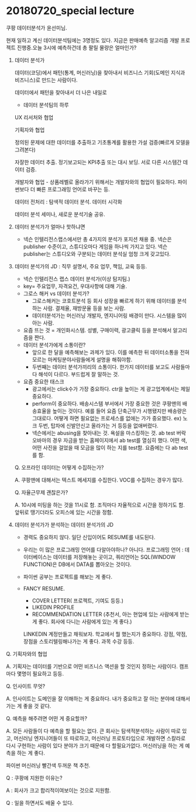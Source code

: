 # 20180720_special lecture

쿠팡 데이터분석가 윤선미님. 

현재 일하고 계신 데이터분석팀에는 3명정도 있다.  지금은 판매예측 알고리즘 개발 프로젝트 진행중.오늘 3시에 예측하건데 총 팔릴 물량은 얼마인가?

1. 데이터 분석가

   데이터(코딩)에서 패턴(통계, 머신러닝)을 찾아내서 비즈니스 기회(도메인 지식과 비즈니스)로 만드는 사람이다. 

   데이터에서 패턴을 찾아내서 더 나은 내일로

   - 데이터 분석팀의 하루

   UX 리서처와 협업

   기획자와 협업

   정의된 문제에 대한 데이터를 추출하고 기초통계를 활용한 가설 검증(빠르게 모델을 그려본다)

   자잘한 데이터 추출. 정기보고되는 KPI추출 또는 대시 보딩. 서로 다른 시스템간 데이터 검증. 

   개발자와 협업 - 상품레벨로 올라가기 위해서는 개발자와의 협업이 필요하다.  파이썬보다 더 빠른 프로그래밍 언어로 바꾸는 등. 

   데이터 전처리 : 탐색적 데이터 분석. 데이터 시각화

   데이터 분석 세미나, 새로운 분석기술 공유.  

2. 데이터 분석가가 얼마나 핫하냐면

   - 넥슨 인텔리전스랩스에서만 총 4가지의 분석가 포지션 채용 중. 넥슨은 publisher 수준이고, 스튜디오마다 게임을 하나씩 가지고 있다. 넥슨 publisher는 스튜디오와 구분되는 데이터 분석실 엄청 크게 갖고있다. 

3. 데이터 분석가의 JD : 직무 설명서, 주요 업무, 책임, 교육 등등. 

   - 넥슨 인텔리전스 랩스 데이터 분석가(이상 탐지팀.) 
   - key= 주요업무, 자격요건, 우대사항에 대해 기술.  
   - 그로스 해커 vs 데이터 분석가? 
     - 그로스해커는 코호트분석 등 회사 성장을 빠르게 하기 위해 데이터를 분석하는 사람. 결제율, 재방문율 등을 보는 사람. 
     - 데이터분석가는 머신러닝 개발자, 엔지니어링 배경이 만다. 시스템을 많이 아는 사람.
   - 요즘 뜨는 것 = 개인화시스템. 성별, 구매이력, 광고클릭 등을 분석해서 알고리즘을 짠다. 
   - 데이터 분석가에게 소통이란? 
     - 앞으로 한 달을 예측해보는 과제가 있다. 이를 예측한 뒤  데이터소통을 전혀모르는 마케팅분야사람들에게 설명을 해줘야함.
     - 두번째는 데이터 분석가끼리의 소통이다. 한가지 데이터를 보고도 사람들마다 해석이 다르다. 부드럽게 잘 말하는 것.   
   - 요즘 중요한 태스크 
     - 광고에서는 click수가 가장 중요하다. ctr을 높이는 게 광고업계에서는 제일 중요하다.  
     - perform이 중요하다. 배송시스템 부서에서 가장 중요한 것은 쿠팡맨의 배송효율을 높이는 것이다.  예를 들어 요즘 단축근무가 시행됐지만 배송량은 그대로다. 어떻게 하면 필요없는 프로세스를 없애는 가가 중요했다. ex) 노크 두번, 탑차에 신발안신고 올라가는 거 등등을 없애버렸다. 
     - 넥슨에서는 abusing을 찾아내는 것. 욕설을 마스킹하는 것. ab test 버락 오바마의 경우 자금을 받는 홈페이지에서 ab test를 열심히 했다. 어떤 색, 어떤 사진을 걸었을 때 모금을 많이 하는 지를 test함. 요즘에는 다 ab test를 함. 

   Q. 오프라인 데이터는 어떻게 수집하는가? 

   A. 쿠팡맨에 대해서는 텍스트 메세지를 수집한다. VOC를 수집하는 경우가 많다. 

   Q. 자율근무제 괜찮은가?

   A. 10시에 미팅을 하는 것을 11시로 함. 조직마다 자율적으로 시간을 정하기도 함. 앞뒤로 땡기더라도 오피스에 있는 시간을 정함. 

4. 데이터 분석가가 분석하는 데이터 분석가의 JD

   - 경력도 중요하지 않다. 일단 신입이어도 RESUME를 내도된다. 

   - 우리는 이 많은 프로그래밍 언어를 다알아야하나? 아니다. 프로그래밍 언어 : 데이터베이스는 데이터를 저장해놓는 곳이고, 쿼리언어는 SQL(WINDOW FUNCTION)은 DB에서 DATA를 뽑아오는 것이다. 

   - 파이썬 공부는 프로젝트를 해보는 게 좋다. 

   - FANCY RESUME. 

     - COVER LETTER( 프로젝트, 기여도  등등.)
     - LIKEDIN PROFILE
     - RECOMMENDATION LETTER (추천서, 아는 현업에 있는 사람에게 받는 게 좋다. 회사에 다니는 사람에게 있는 게 좋다.)

     LINKEDIN 계정만들고 채워보자. 학교에서 뭘 했는지가 중요하다. 강점, 약점, 장점을 스토리텔링해나가는 게 좋다. 과목 수강 등등. 

Q. 기획자와의 협업 

A. 기획자는 데이터를 기반으로 어떤 비즈니스 액션을 할 것인지 정하는 사람이다. 캠프마다 몇명이 필요하고 등등.  

Q. 인사이트 무엇?

A. 인사이트는 도메인을 잘 이해하는 게 중요하다. 내가 중요하고 잘 아는 분야에 대해서 가는 게 좋을 것 같다. 

Q. 예측을 해주려면 어떤 게 중요할까? 

A. 모든 사람들이 다 예측을 할 필요는 없다. 큰 회사는 탐색적분석하는 사람이 따로 있고, 머신러닝 엔지니어들이 또 따로하고, 머신러닝 프로토타입으로 개발하면 스칼라로 다시 구현하는 사람이 있다 분야가 크기 때문에 다 할필요가없다. 머신러닝을 하는 게 예측을 하는 게 좋다. 

파이썬 머신러닝 빨간색 두꺼운 책 추천.  

Q : 쿠팡에 지원한 이유는? 

A : 회사가 크고 합리적이여보이는 것으로 지원함. 

Q : 일을 하면서도 배울 수 있다. 